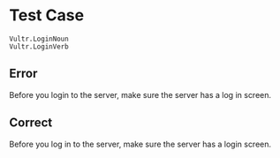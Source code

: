 # Test Case

    Vultr.LoginNoun
    Vultr.LoginVerb

## Error

Before you login to the server, make sure the server has a log in screen.

## Correct

Before you log in to the server, make sure the server has a login screen.
